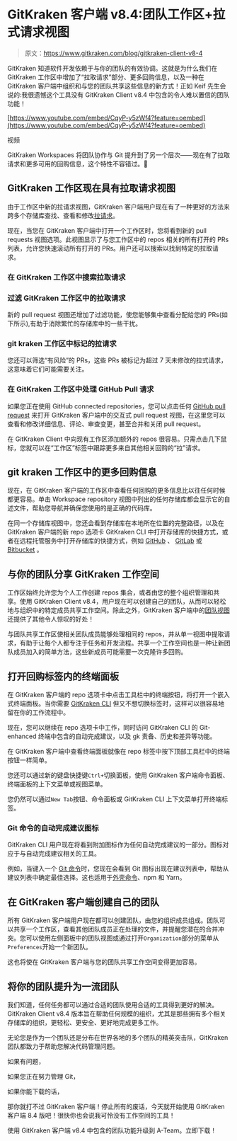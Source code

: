 # GitKraken 客户端 v8.4:团队工作区+拉式请求视图

> 原文：<https://www.gitkraken.com/blog/gitkraken-client-v8-4>

GitKraken 知道软件开发依赖于与你的团队的有效协调。这就是为什么我们在 GitKraken 工作区中增加了“拉取请求”部分、更多回购信息，以及一种在 GitKraken 客户端中组织和与您的团队共享这些信息的新方式！正如 Keif 先生会说的:我很遗憾这个工具没有 GitKraken Client v8.4 中包含的令人难以置信的团队功能！

[https://www.youtube.com/embed/CqyP-y5zWf4?feature=oembed](https://www.youtube.com/embed/CqyP-y5zWf4?feature=oembed)

视频

GitKraken Workspaces 将团队协作与 Git 提升到了另一个层次——现在有了拉取请求和更多可用的回购信息，这个特性不容错过。👀

## **GitKraken 工作区现在具有拉取请求视图**

由于工作区中新的拉请求视图，GitKraken 客户端用户现在有了一种更好的方法来跨多个存储库查找、查看和修改[拉请求](https://www.gitkraken.com/learn/git/tutorials/what-is-a-pull-request-in-git)。

现在，当您在 GitKraken 客户端中打开一个工作区时，您将看到新的 pull requests 视图选项。此视图显示了与您工作区中的 repos 相关的所有打开的 PRs 列表，允许您快速滚动所有打开的 PRs。用户还可以搜索以找到特定的拉取请求。

### **在 GitKraken 工作区中搜索拉取请求**

### **过滤 GitKraken 工作区中的拉取请求**

新的 pull request 视图还增加了过滤功能，使您能够集中查看分配给您的 PRs(如下所示),有助于消除繁忙的存储库中的一些干扰。

### **git kraken 工作区中标记的拉请求**

您还可以筛选“有风险”的 PRs，这些 PRs 被标记为超过 7 天未修改的拉式请求，这意味着它们可能需要关注。

### **在 GitKraken 工作区中处理 GitHub Pull 请求**

如果您正在使用 GitHub connected repositories，您可以点击任何 [GitHub pull request](https://www.gitkraken.com/learn/git/problems/github-pull-requests) 来打开 GitKraken 客户端中的交互式 pull request 视图，在这里您可以查看和修改详细信息、评论、审查变更，甚至合并和关闭 pull request。

在 GitKraken Client 中向现有工作区添加额外的 repos 很容易。只需点击几下鼠标，您就可以在“工作区”标签中跟踪更多来自其他相关回购的“拉”请求。

## **git kraken 工作区中的更多回购信息**

现在，在 GitKraken 客户端的工作区中查看任何回购的更多信息比以往任何时候都更容易。单击 Workspace repository 视图中列出的任何存储库都会显示它的自述文件，帮助您导航并确保您使用的是正确的代码库。

在同一个存储库视图中，您还会看到存储库在本地所在位置的完整路径，以及在 GitKraken 客户端的新 repo 选项卡 GitKraken CLI 中打开存储库的快捷方式，或者在远程托管服务中打开存储库的快捷方式，例如 [GitHub](https://www.gitkraken.com/integrations/github) 、 [GitLab](https://www.gitkraken.com/integrations/gitlab) 或 [Bitbucket](https://www.gitkraken.com/integrations/bitbucket) 。

## **与你的团队分享 GitKraken 工作空间**

工作区始终允许您为个人工作创建 repos 集合，或者由您的整个组织管理和共享。使用 GitKraken Client v8.4，用户现在可以创建自己的团队，从而可以轻松地与组织中的特定成员共享工作空间。除此之外，GitKraken 客户端中的[团队视图](https://support.gitkraken.com/working-with-repositories/team-view/)还提供了其他令人惊叹的好处！

与团队共享工作区使相关团队成员能够处理相同的 repos，并从单一视图中提取请求，有助于让每个人都专注于任务和开发流程。共享一个工作空间也是一种让新团队成员加入的简单方法，这些新成员可能需要一次克隆许多回购。

## **打开回购标签内的终端面板**

在 GitKraken 客户端的 repo 选项卡中点击工具栏中的终端按钮，将打开一个嵌入式终端面板。当你需要 [GitKraken CLI](https://www.gitkraken.com/cli) 但又不想切换标签时，这样可以很容易地留在你的工作流程中。

现在，您可以继续在 repo 选项卡中工作，同时访问 GitKraken CLI 的 Git-enhanced 终端中包含的自动完成建议，以及 gk 责备、历史和差异等功能。

在 GitKraken 客户端中查看终端面板就像在 repo 标签中按下顶部工具栏中的终端按钮一样简单。

您还可以通过新的键盘快捷键`Ctrl+`切换面板，使用 GitKraken 客户端命令面板、终端面板的上下文菜单或视图菜单。

您仍然可以通过`New Tab`按钮、命令面板或 GitKraken CLI 上下文菜单打开终端标签。

### **Git 命令的自动完成建议图标**

GitKraken CLI 用户现在将看到附加图标作为任何自动完成建议的一部分。图标对应于与自动完成建议相关的工具。

例如，当键入一个 [Git 命令](https://www.gitkraken.com/learn/git/commands)时，您现在会看到 Git 图标出现在建议列表中，帮助从建议列表中确定最佳选择。这也适用于[外壳命令](https://www.gitkraken.com/blog/shell-commands)、npm 和 Yarn。

## **在 GitKraken 客户端创建自己的团队**

所有 GitKraken 客户端用户现在都可以创建团队，由您的组织成员组成。团队可以共享一个工作区，查看其他团队成员正在处理的文件，并提醒您潜在的合并冲突。您可以使用左侧面板中的团队视图或通过打开`Organization`部分的菜单从`Preferences`开始一个新团队。

这也将使在 GitKraken 客户端与您的团队共享工作空间变得更加容易。

## **将你的团队提升为一流团队**

我们知道，任何任务都可以通过合适的团队使用合适的工具得到更好的解决。GitKraken Client v8.4 版本旨在帮助任何规模的组织，尤其是那些拥有多个相关存储库的组织，更轻松、更安全、更好地完成更多工作。

无论您是作为一个团队还是分布在世界各地的多个团队的精英突击队，GitKraken 团队都致力于帮助您解决代码管理问题。

如果有问题，

如果您正在努力管理 Git，

如果你能下载的话，

那你就打不过 GitKraken 客户端！停止所有的废话，今天就开始使用 GitKraken 客户端 8.4 版吧！很快你也会说我可怜没有工作空间的工具！

使用 GitKraken 客户端 v8.4 中包含的团队功能升级到 A-Team。立即下载！